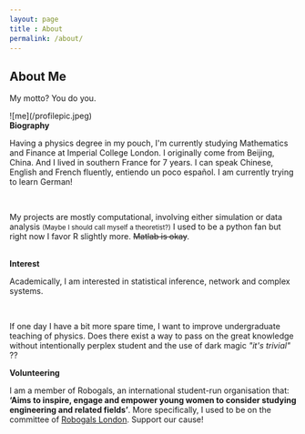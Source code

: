 ```yaml
---
layout: page
title : About
permalink: /about/
---
```


<h2>About Me</h2>
<p>My motto? You do you.</p>
![me](/profilepic.jpeg)
<br>
<div class="manual-post">
  <div class="manual manual-title">
  <strong>Biography</strong>
  </div>
<p>  <div class="manual-content">

<p>Having a physics degree in my pouch, I'm currently studying Mathematics and Finance at Imperial College London. I originally come from Beijing, China. And I lived in southern France for 7 years. I can speak Chinese, English and French fluently, entiendo un poco español. I am currently trying to learn German! </p>
<br>
<p>My projects are mostly computational, involving either simulation or data analysis <small>(Maybe I should call myself a theoretist?)</small> I used to be a python fan but right now I favor R slightly more. <s>Matlab is okay</s>.</p>
<br>
</div>

<div class="manual manual-title">
  <strong>Interest</strong>
  </div>
<p>  <div class="manual-content">
<p>Academically, I am interested in statistical inference, network and complex systems.</p>
  <br>
<p>If one day I have a bit more spare time, I want to improve undergraduate teaching of physics. Does there exist a way to pass on the great knowledge without intentionally perplex student and the use of dark magic <i>"it's trivial"</i> ??</p>

</div>

<div class="manual manual-title">
  <strong>Volunteering</strong>
  </div>
<p>  <div class="manual-content">
<p>I am a member of Robogals, an international student-run organisation that: <b>‘Aims to inspire, engage and empower young women to consider studying engineering and related fields’</b>. More specifically, I used to be on the committee of <a href="https://union.ic.ac.uk/cag/robogals">Robogals London</a>. Support our cause!</p>
</div>
